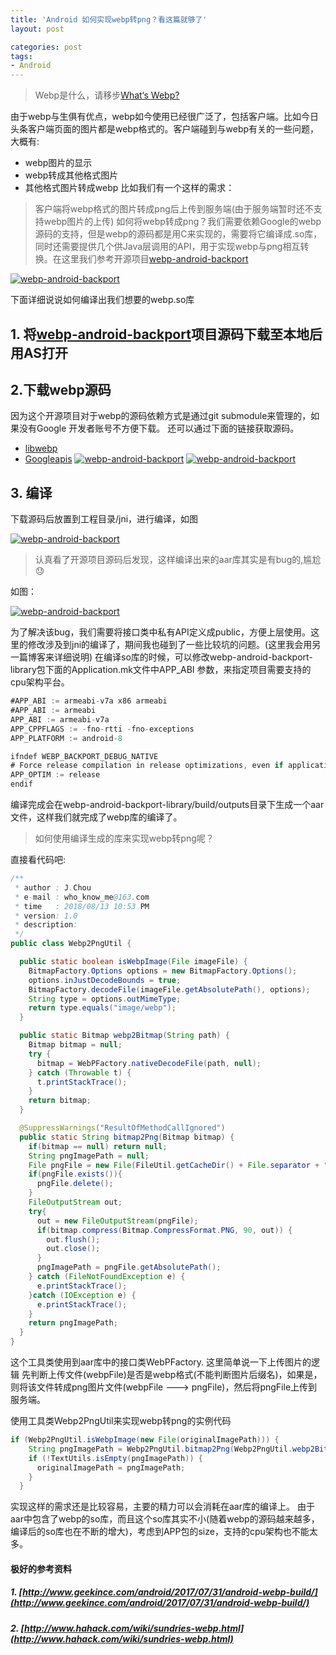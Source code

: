 ```yaml
---
title: 'Android 如何实现webp转png？看这篇就够了'
layout: post

categories: post
tags:
- Android
---
```


> Webp是什么，请移步[What‘s Webp?](https://developers.google.com/speed/webp/)

由于webp与生俱有优点，webp如今使用已经很广泛了，包括客户端。比如今日头条客户端页面的图片都是webp格式的。客户端碰到与webp有关的一些问题，大概有:
* webp图片的显示
* webp转成其他格式图片
* 其他格式图片转成webp
比如我们有一个这样的需求：
> 客户端将webp格式的图片转成png后上传到服务端(由于服务端暂时还不支持webp图片的上传)
如何将webp转成png？我们需要依赖Google的webp源码的支持，但是webp的源码都是用C来实现的，需要将它编译成.so库，同时还需要提供几个供Java层调用的API，用于实现webp与png相互转换。在这里我们参考开源项目[webp-android-backport](https://github.com/alexey-pelykh/webp-android-backport)

[![webp-android-backport](/static/post-image/webp1.png)](/static/post-image/webp1.png)

下面详细说说如何编译出我们想要的webp.so库
## 1. 将[webp-android-backport](https://github.com/alexey-pelykh/webp-android-backport)项目源码下载至本地后用AS打开
## 2.下载webp源码
因为这个开源项目对于webp的源码依赖方式是通过git submodule来管理的，如果没有Google 开发者账号不方便下载。
还可以通过下面的链接获取源码。

* [libwebp](https://github.com/webmproject/libwebp/)
* [Googleapis](https://storage.googleapis.com/downloads.webmproject.org/releases/webp/index.html)
[![webp-android-backport](/static/post-image/webp2.png)](/static/post-image/webp2.png)
[![webp-android-backport](/static/post-image/webp3.png)](/static/post-image/webp3.png)

## 3. 编译
下载源码后放置到工程目录/jni，进行编译，如图

[![webp-android-backport](/static/post-image/webp4.png)](/static/post-image/webp4.png)

> 认真看了开源项目源码后发现，这样编译出来的aar库其实是有bug的,尴尬😓

如图：

[![webp-android-backport](/static/post-image/webp5.png)](/static/post-image/webp5.png)

为了解决该bug，我们需要将接口类中私有API定义成public，方便上层使用。这里的修改涉及到jni的编译了，期间我也碰到了一些比较坑的问题。(这里我会用另一篇博客来详细说明)
在编译so库的时候，可以修改webp-android-backport-library包下面的Application.mk文件中APP_ABI 参数，来指定项目需要支持的cpu架构平台。

```java
#APP_ABI := armeabi-v7a x86 armeabi
#APP_ABI := armeabi
APP_ABI := armeabi-v7a
APP_CPPFLAGS := -fno-rtti -fno-exceptions
APP_PLATFORM := android-8

ifndef WEBP_BACKPORT_DEBUG_NATIVE
# Force release compilation in release optimizations, even if application is debuggable by manifest
APP_OPTIM := release
endif
```

编译完成会在webp-android-backport-library/build/outputs目录下生成一个aar文件，这样我们就完成了webp库的编译了。
> 如何使用编译生成的库来实现webp转png呢？

直接看代码吧:
```java
/**
 * author : J.Chou
 * e-mail : who_know_me@163.com
 * time   : 2018/08/13 10:53 PM
 * version: 1.0
 * description:
 */
public class Webp2PngUtil {

  public static boolean isWebpImage(File imageFile) {
    BitmapFactory.Options options = new BitmapFactory.Options();
    options.inJustDecodeBounds = true;
    BitmapFactory.decodeFile(imageFile.getAbsolutePath(), options);
    String type = options.outMimeType;
    return type.equals("image/webp");
  }

  public static Bitmap webp2Bitmap(String path) {
    Bitmap bitmap = null;
    try {
      bitmap = WebPFactory.nativeDecodeFile(path, null);
    } catch (Throwable t) {
      t.printStackTrace();
    }
    return bitmap;
  }

  @SuppressWarnings("ResultOfMethodCallIgnored")
  public static String bitmap2Png(Bitmap bitmap) {
    if(bitmap == null) return null;
    String pngImagePath = null;
    File pngFile = new File(FileUtil.getCacheDir() + File.separator + "webp2png" + System.currentTimeMillis() + ".png");
    if(pngFile.exists()){
      pngFile.delete();
    }
    FileOutputStream out;
    try{
      out = new FileOutputStream(pngFile);
      if(bitmap.compress(Bitmap.CompressFormat.PNG, 90, out)) {
        out.flush();
        out.close();
      }
      pngImagePath = pngFile.getAbsolutePath();
    } catch (FileNotFoundException e) {
      e.printStackTrace();
    }catch (IOException e) {
      e.printStackTrace();
    }
    return pngImagePath;
  }
}
```
这个工具类使用到aar库中的接口类WebPFactory.
这里简单说一下上传图片的逻辑
先判断上传文件(webpFile)是否是webp格式(不能判断图片后缀名)，如果是，则将该文件转成png图片文件(webpFile ---> pngFile)，然后将pngFile上传到服务端。

使用工具类Webp2PngUtil来实现webp转png的实例代码

```java
if (Webp2PngUtil.isWebpImage(new File(originalImagePath))) {
    String pngImagePath = Webp2PngUtil.bitmap2Png(Webp2PngUtil.webp2Bitmap(originalImagePath));
    if (!TextUtils.isEmpty(pngImagePath)) {
      originalImagePath = pngImagePath;
    }
  }
```

实现这样的需求还是比较容易，主要的精力可以会消耗在aar库的编译上。
由于aar中包含了webp的so库，而且这个so库其实不小(随着webp的源码越来越多，编译后的so库也在不断的增大)，考虑到APP包的size，支持的cpu架构也不能太多。

#### **极好的参考资料**
##### 1. [http://www.geekince.com/android/2017/07/31/android-webp-build/](http://www.geekince.com/android/2017/07/31/android-webp-build/)

##### 2. [http://www.hahack.com/wiki/sundries-webp.html](http://www.hahack.com/wiki/sundries-webp.html)


